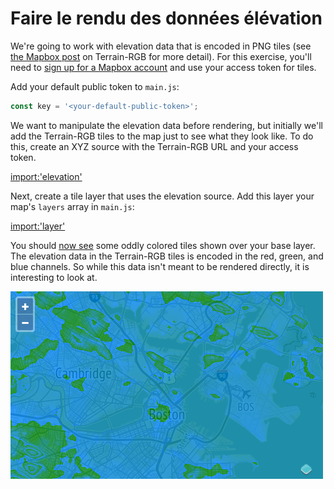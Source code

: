 # Faire le rendu des données élévation

We're going to work with elevation data that is encoded in PNG tiles (see [the Mapbox post](https://blog.mapbox.com/global-elevation-data-6689f1d0ba65) on Terrain-RGB for more detail).  For this exercise, you'll need to [sign up for a Mapbox account](https://www.mapbox.com/signup/) and use your access token for tiles.

Add your default public token to `main.js`:

```js
const key = '<your-default-public-token>';
```

We want to manipulate the elevation data before rendering, but initially we'll add the Terrain-RGB tiles to the map just to see what they look like.  To do this, create an XYZ source with the Terrain-RGB URL and your access token.

[import:'elevation'](../../../src/en/examples/raster/elevation.js)

Next, create a tile layer that uses the elevation source.  Add this layer your map's `layers` array in `main.js`:

[import:'layer'](../../../src/en/examples/raster/elevation.js)

You should [now see]({{book.workshopUrl}}/) some oddly colored tiles shown over your base layer.  The elevation data in the Terrain-RGB tiles is encoded in the red, green, and blue channels.  So while this data isn't meant to be rendered directly, it is interesting to look at.

![Terrain-RGB tiles rendered over Boston](elevation.png)
